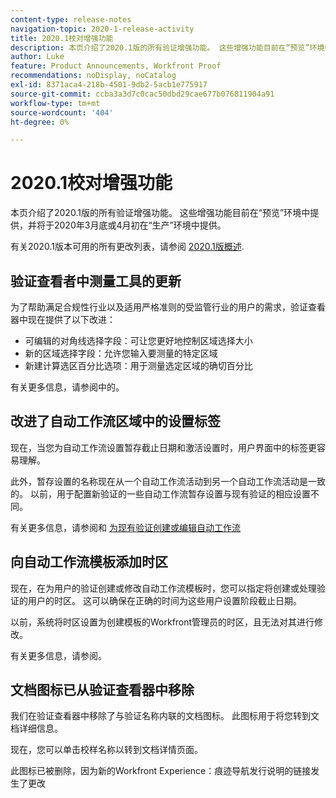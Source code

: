 ```yaml
---
content-type: release-notes
navigation-topic: 2020-1-release-activity
title: 2020.1校对增强功能
description: 本页介绍了2020.1版的所有验证增强功能。 这些增强功能目前在“预览”环境中提供，并将于2020年3月底或4月初在“生产”环境中提供。
author: Luke
feature: Product Announcements, Workfront Proof
recommendations: noDisplay, noCatalog
exl-id: 8371aca4-218b-4501-9db2-5acb1e775917
source-git-commit: ccba3a3d7c0cac50dbd29cae677b076811904a91
workflow-type: tm+mt
source-wordcount: '404'
ht-degree: 0%

---
```


# 2020.1校对增强功能

本页介绍了2020.1版的所有验证增强功能。 这些增强功能目前在“预览”环境中提供，并将于2020年3月底或4月初在“生产”环境中提供。

有关2020.1版本可用的所有更改列表，请参阅 [2020.1版概述](../../../product-announcements/product-releases/2020.1-release-activity/2020.1-release-overview.md).

## 验证查看者中测量工具的更新

为了帮助满足合规性行业以及适用严格准则的受监管行业的用户的需求，验证查看器中现在提供了以下改进：

* 可编辑的对角线选择字段：可让您更好地控制区域选择大小
* 新的区域选择字段：允许您输入要测量的特定区域
* 新建计算选区百分比选项：用于测量选定区域的确切百分比

有关更多信息，请参阅中的。

## 改进了自动工作流区域中的设置标签

现在，当您为自动工作流设置暂存截止日期和激活设置时，用户界面中的标签更容易理解。

此外，暂存设置的名称现在从一个自动工作流活动到另一个自动工作流活动是一致的。 以前，用于配置新验证的一些自动工作流暂存设置与现有验证的相应设置不同。

有关更多信息，请参阅和 [为现有验证创建或编辑自动工作流](../../../review-and-approve-work/proofing/managing-proofs-within-workfront/create-edit-automated-workflow-existing-proof.md)

## 向自动工作流模板添加时区

现在，在为用户的验证创建或修改自动工作流模板时，您可以指定将创建或处理验证的用户的时区。 这可以确保在正确的时间为这些用户设置阶段截止日期。

以前，系统将时区设置为创建模板的Workfront管理员的时区，且无法对其进行修改。

有关更多信息，请参阅。

## 文档图标已从验证查看器中移除

我们在验证查看器中移除了与验证名称内联的文档图标。 此图标用于将您转到文档详细信息。

现在，您可以单击校样名称以转到文档详情页面。

此图标已被删除，因为新的Workfront Experience：痕迹导航发行说明的链接发生了更改
